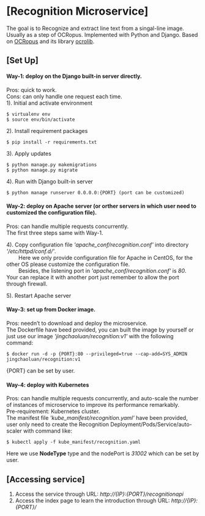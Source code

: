 # [Recognition Microservice]
The goal is to Recognize and extract line text from a singal-line image. Usually as a step of OCRopus. Implemented with Python and Django. Based on [OCRopus](https://github.com/tmbdev/ocropy) and its library [ocrolib](https://github.com/tmbdev/ocropy/tree/master/ocrolib).

## [Set Up]
#### Way-1: deploy on the Django built-in server directly.<br/>
Pros: quick to work.<br/>
Cons: can only handle one request each time.<br/>
1). Initial and activate environment<br/>

	$ virtualenv env  
	$ source env/bin/activate  
  
2). Install requirement packages<br/>

    $ pip install -r requirements.txt
    
3). Apply updates<br/>

    $ python manage.py makemigrations
    $ python manage.py migrate
    
4). Run with Django built-in server<br/>

    $ python manage runserver 0.0.0.0:{PORT} (port can be customized)
    

#### Way-2: deploy on Apache server (or orther servers in which user need to customized the configuration file).<br/>
Pros: can handle multiple requests concurrently.<br/>
The first three steps same with Way-1.<br/>

4). Copy configuration file *'apache_conf/recognition.conf'* into directory *'/etc/httpd/conf.d/'*.<br/>
&nbsp;&nbsp;&nbsp;&nbsp;&nbsp;&nbsp;&nbsp;&nbsp;Here we only provide configuration file for Apache in CentOS, for the other OS please customize the configuration file.<br/>
&nbsp;&nbsp;&nbsp;&nbsp;&nbsp;&nbsp;&nbsp;&nbsp;Besides, the listening port in *'apache_conf/recognition.conf'* is *80*. Your can replace it with another port just remember to allow the port through firewall.<br/>

5). Restart Apache server<br/>

#### Way-3: set up from Docker image.<br/>
Pros: needn’t to download and deploy the microservice.<br/>
The Dockerfile have beed provided, you can built the image by yourself or just use our image *'jingchaoluan/recognition:v1'* with the following command:<br/>

    $ docker run -d -p {PORT}:80 --privileged=true --cap-add=SYS_ADMIN jingchaoluan/recognition:v1

{PORT} can be set by user.

#### Way-4: deploy with Kubernetes<br/>
Pros: can handle multiple requests concurrently, and auto-scale the number of instances of microservice to improve its performance remarkably.<br/>
Pre-requirement: Kubernetes cluster.<br/>
The manifest file *'kube_manifest/recognition.yaml'* have been provided, user only need to create the Recognition Deployment/Pods/Service/auto-scaler with command like:<br/>

    $ kubectl apply -f kube_manifest/recognition.yaml

Here we use **NodeType** type and the nodePort is *31002* which can be set by user.

## [Accessing service]
1. Access the service through URL: *http://{IP}:{PORT}/recognitionapi*<br/>
2. Access the index page to learn the introduction through URL: *http://{IP}:{PORT}/*
